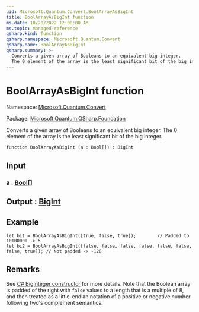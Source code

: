```yaml
---
uid: Microsoft.Quantum.Convert.BoolArrayAsBigInt
title: BoolArrayAsBigInt function
ms.date: 10/20/2022 12:00:00 AM
ms.topic: managed-reference
qsharp.kind: function
qsharp.namespace: Microsoft.Quantum.Convert
qsharp.name: BoolArrayAsBigInt
qsharp.summary: >-
  Converts a given array of Booleans to an equivalent big integer.
  The 0 element of the array is the least significant bit of the big integer.
---
```


# BoolArrayAsBigInt function

Namespace: [Microsoft.Quantum.Convert](xref:Microsoft.Quantum.Convert)

Package: [Microsoft.Quantum.QSharp.Foundation](https://nuget.org/packages/Microsoft.Quantum.QSharp.Foundation)


Converts a given array of Booleans to an equivalent big integer.The 0 element of the array is the least significant bit of the big integer.

```qsharp
function BoolArrayAsBigInt (a : Bool[]) : BigInt
```


## Input

### a : [Bool](xref:microsoft.quantum.qsharp.valueliterals#bool-literals)[]





## Output : [BigInt](xref:microsoft.quantum.qsharp.valueliterals#bigint-literals)



## Example

```qsharplet bi1 = BoolArrayAsBigInt([true, false, true]);        // Padded to 10100000 -> 5let bi2 = BoolArrayAsBigInt([false, false, false, false, false, false, false, true]); // Not padded -> -128```

## Remarks

See [C# BigInteger constructor](https://docs.microsoft.com/dotnet/api/system.numerics.biginteger.-ctor?view=netframework-4.7.2#System_Numerics_BigInteger__ctor_System_Int64_) for more details.Note that the Boolean array is padded of the right with `false` values to a length that is a multiple of 8,and then treated as a little-endian notation of a positive or negative number following two's complement semantics.